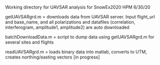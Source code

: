 Working directory for UAVSAR analysis for SnowEx2020
HPM  6/30/20

getUAVSARgrd.m = downloads data from UAVSAR server.  Input flight_url and base_name, and all polarizations and datafiles (correlation, interferogram, amplitude1, amplitude2) are auto downloaded

batchDownloadData.m = script to dump data using getUAVSARgrd.m for several sites and flights

readUAVSARgrd.m = loads binary data into matlab, converts to UTM, creates northing/easting vectors [in progress]






